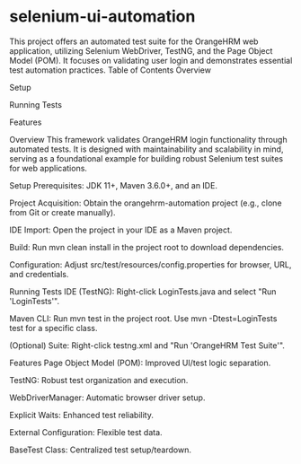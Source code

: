 # selenium-ui-automation
This project offers an automated test suite for the OrangeHRM web application, utilizing Selenium WebDriver, TestNG, and the Page Object Model (POM). It focuses on validating user login and demonstrates essential test automation practices.
Table of Contents
Overview

Setup

Running Tests

Features

Overview
This framework validates OrangeHRM login functionality through automated tests. It is designed with maintainability and scalability in mind, serving as a foundational example for building robust Selenium test suites for web applications.

Setup
Prerequisites: JDK 11+, Maven 3.6.0+, and an IDE.

Project Acquisition: Obtain the orangehrm-automation project (e.g., clone from Git or create manually).

IDE Import: Open the project in your IDE as a Maven project.

Build: Run mvn clean install in the project root to download dependencies.

Configuration: Adjust src/test/resources/config.properties for browser, URL, and credentials.

Running Tests
IDE (TestNG): Right-click LoginTests.java and select "Run 'LoginTests'".

Maven CLI: Run mvn test in the project root. Use mvn -Dtest=LoginTests test for a specific class.

(Optional) Suite: Right-click testng.xml and "Run 'OrangeHRM Test Suite'".

Features
Page Object Model (POM): Improved UI/test logic separation.

TestNG: Robust test organization and execution.

WebDriverManager: Automatic browser driver setup.

Explicit Waits: Enhanced test reliability.

External Configuration: Flexible test data.

BaseTest Class: Centralized test setup/teardown.
